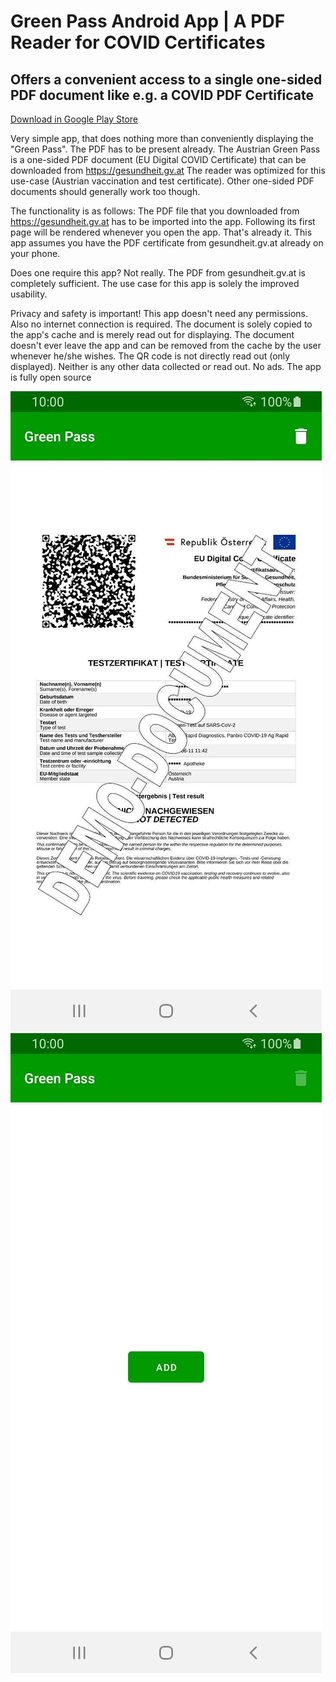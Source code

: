 # Green Pass Android App | A PDF Reader for COVID Certificates
## Offers a convenient access to a single one-sided PDF document like e.g. a COVID PDF Certificate
[Download in Google Play Store](https://play.google.com/store/apps/details?id=com.michaeltroger.gruenerpass) 

Very simple app, that does nothing more than conveniently displaying the "Green Pass". The PDF has to be present already. The Austrian Green Pass is a one-sided PDF document (EU Digital COVID Certificate) that can be downloaded from https://gesundheit.gv.at The reader was optimized for this use-case (Austrian vaccination and test certificate). Other one-sided PDF documents should generally work too though.

The functionality is as follows: The PDF file that you downloaded from https://gesundheit.gv.at has to be imported into the app. Following its first page will be rendered whenever you open the app. That's already it.
This app assumes you have the PDF certificate from gesundheit.gv.at already on your phone.

Does one require this app? Not really. The PDF from gesundheit.gv.at is completely sufficient. The use case for this app is solely the improved usability. 

Privacy and safety is important! This app doesn't need any permissions. Also no internet connection is required. The document is solely copied to the app's cache and is merely read out for displaying. The document doesn't ever leave the app and can be removed from the cache by the user whenever he/she wishes. The QR code is not directly read out (only displayed). Neither is any other data collected or read out. No ads. The app is fully open source

![Screenshot](/screenshot.jpg) ![Screenshot](/screenshot1.jpg)
